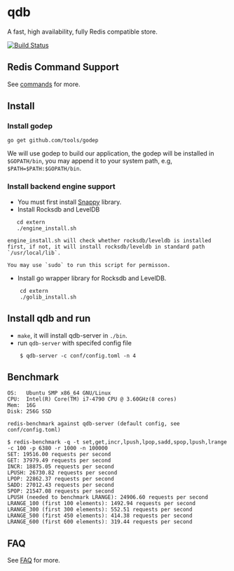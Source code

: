 # qdb

A fast, high availability, fully Redis compatible store.

[![Build Status](https://travis-ci.org/reborndb/qdb.svg?branch=master)](https://travis-ci.org/reborndb/qdb)

## Redis Command Support

See [commands](https://github.com/reborndb/qdb/wiki/Redis-Commands-Support) for more.

## Install 

### Install godep

```
go get github.com/tools/godep
```

We will use godep to build our application, the godep will be installed in `$GOPATH/bin`, you may append it to your system path, e.g, `$PATH=$PATH:$GOPATH/bin`.

### Install backend engine support

+ You must first install [Snappy](https://github.com/google/snappy) library.
+ Install Rocksdb and LevelDB
```
   cd extern
   ./engine_install.sh 
```

    engine_install.sh will check whether rocksdb/leveldb is installed first, if not, it will install rocksdb/leveldb in standard path `/usr/local/lib`.

    You may use `sudo` to run this script for permisson.

+ Install go wrapper library for Rocksdb and LevelDB.
```
    cd extern
    ./golib_install.sh
```

## Install qdb and run

+ `make`, it will install qdb-server in `./bin`.
+ run `qdb-server` with specifed config file
```
    $ qdb-server -c conf/config.toml -n 4
```

## Benchmark
```
OS:   Ubuntu SMP x86_64 GNU/Linux
CPU:  Intel(R) Core(TM) i7-4790 CPU @ 3.60GHz(8 cores)
Mem:  16G
Disk: 256G SSD
```

```
redis-benchmark against qdb-server (default config, see conf/config.toml)

$ redis-benchmark -q -t set,get,incr,lpush,lpop,sadd,spop,lpush,lrange -c 100 -p 6380 -r 1000 -n 100000
SET: 19516.00 requests per second
GET: 37979.49 requests per second
INCR: 18875.05 requests per second
LPUSH: 26730.82 requests per second
LPOP: 22862.37 requests per second
SADD: 27012.43 requests per second
SPOP: 21547.08 requests per second
LPUSH (needed to benchmark LRANGE): 24906.60 requests per second
LRANGE_100 (first 100 elements): 1492.94 requests per second
LRANGE_300 (first 300 elements): 552.51 requests per second
LRANGE_500 (first 450 elements): 414.38 requests per second
LRANGE_600 (first 600 elements): 319.44 requests per second
```

## FAQ

See [FAQ](https://github.com/reborndb/qdb/wiki/FAQ) for more.
